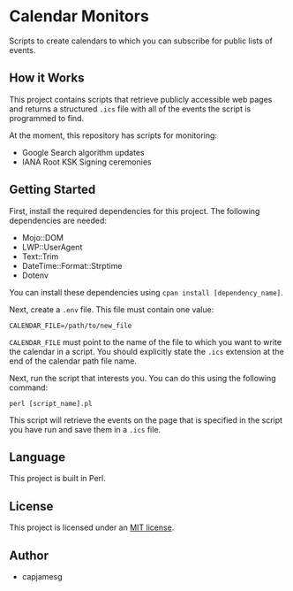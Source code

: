 # Calendar Monitors

Scripts to create calendars to which you can subscribe for public lists of events.

## How it Works

This project contains scripts that retrieve publicly accessible web pages and returns a structured `.ics` file with all of the events the script is programmed to find.

At the moment, this repository has scripts for monitoring:

- Google Search algorithm updates
- IANA Root KSK Signing ceremonies

## Getting Started

First, install the required dependencies for this project. The following dependencies are needed:

- Mojo::DOM
- LWP::UserAgent
- Text::Trim
- DateTime::Format::Strptime
- Dotenv

You can install these dependencies using `cpan install [dependency_name]`.

Next, create a `.env` file. This file must contain one value:

    CALENDAR_FILE=/path/to/new_file

`CALENDAR_FILE` must point to the name of the file to which you want to write the calendar in a script. You should explicitly state the `.ics` extension at the end of the calendar path file name.

Next, run the script that interests you. You can do this using the following command:

    perl [script_name].pl

This script will retrieve the events on the page that is specified in the script you have run and save them in a `.ics` file.

## Language

This project is built in Perl.

## License

This project is licensed under an [MIT license](LICENSE).

## Author

- capjamesg